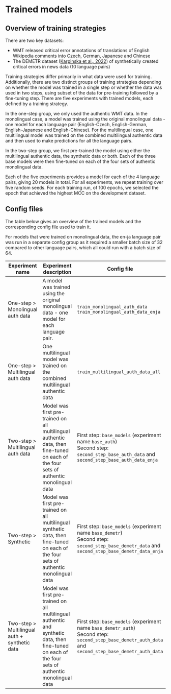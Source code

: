 # Trained models

## Overview of training strategies

There are two key datasets:
- WMT released critical error annotations of translations of English Wikipedia comments into Czech, German, Japanese and Chinese
- The DEMETR dataset ([Karpinska et al., 2022](https://doi.org/10.18653/v1/2022.emnlp-main.649)) of synthetically created critical errors in news data (10 language pairs)

Training strategies differ primarily in what data were used for training. Additionally, there are two
distinct groups of training strategies depending on whether the model was trained in a single step or whether the data was used in two steps, using subset of the data for pre-training followed by a fine-tuning step. There are five experiments with trained models, each defined by a training strategy.

In the one-step group, we only used the authentic WMT data. In the monolingual case, a model was
trained using the original monolingual data - one model for each language pair (English-Czech, English-German, English-Japanese and English-Chinese). For the multilingual case,
one multilingual model was trained on the combined multilingual authentic data and then used to make
predictions for all the language pairs.

In the two-step group, we first pre-trained the model using either the multilingual authentic data,
the synthetic data or both. Each of the three base models were then fine-tuned on each of the four sets of authentic monolingual data.

Each of the five experiments provides a model for each of the 4 language pairs, giving 20 models in total. For all experiments, we repeat training over five random seeds. For each training run, of 100 epochs, we selected the epoch that achieved the highest MCC on the development dataset.

## Config files

The table below gives an overview of the trained models and the corresponding config file used to train it.

For models that were trained on monolingual data, the en-ja language pair was run in a separate config group as it required a smaller batch size of 32 compared to other language pairs, which all could run with a batch size of 64.

|Experiment name |Experiment description|Config file|
|-------------------------|----------------------|-----------|
|One-step > Monolingual auth data|A model was trained using the original monolingual data - one model for each language pair.|`train_monolingual_auth_data`<br>`train_monolingual_auth_data_enja`|
|One-step > Multilingual auth data|One multilingual model was trained on the combined multilingual authentic data|`train_multilingual_auth_data_all`|
|Two-step > Multilingual auth data|Model was first pre-trained on all multilingual authentic data, then fine-tuned on each of the four sets of authentic monolingual data|First step: `base_models` (experiment name `base_auth`)<br>Second step: `second_step_base_auth_data` and `second_step_base_auth_data_enja`|
|Two-step > Synthetic|Model was first pre-trained on all multilingual synthetic data, then fine-tuned on each of the four sets of authentic monolingual data|First step: `base_models` (experiment name `base_demetr`)<br>Second step: `second_step_base_demetr_data` and `second_step_base_demetr_data_enja`|
|Two-step > Multilingual auth + synthetic data|Model was first pre-trained on all multilingual authentic and synthetic data, then fine-tuned on each of the four sets of authentic monolingual data|First step: `base_models` (experiment name `base_demetr_auth`)<br>Second step: `second_step_base_demetr_auth_data` and `second_step_base_demetr_auth_data`|
